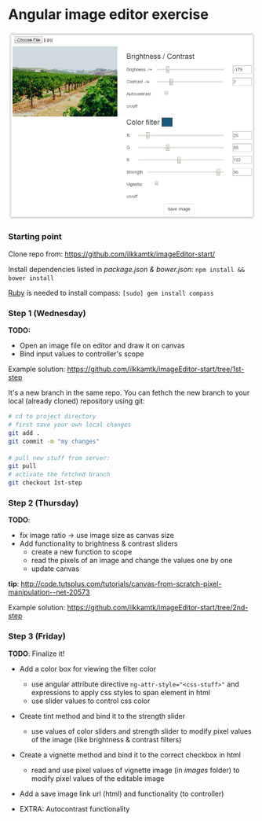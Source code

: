# Angular image editor exercise

![Image editor screenshot](../images/image-editor-screenshot.png)

### Starting point

Clone repo from: https://github.com/ilkkamtk/imageEditor-start/

Install dependencies listed in _package.json & bower.json_: `npm install && bower install`

[Ruby](https://www.ruby-lang.org/en/) is needed to install compass: `[sudo] gem install compass`

### Step 1 (Wednesday)

**TODO:** 

- Open an image file on editor and draw it on canvas
- Bind input values to controller's scope 

Example solution: https://github.com/ilkkamtk/imageEditor-start/tree/1st-step

It's a new branch in the same repo. You can fethch the new branch to your local (already cloned) repository using git:

```sh
# cd to project directory
# first save your own local changes
git add .
git commit -m "my changes"

# pull new stuff from server:
git pull
# activate the fetched branch
git checkout 1st-step 

```
 
### Step 2 (Thursday)

**TODO**:

- fix image ratio -> use image size as canvas size
- Add functionality to brightness & contrast sliders 
   - create a new function to scope
   - read the pixels of an image and change the values one by one
   - update canvas

**tip**: http://code.tutsplus.com/tutorials/canvas-from-scratch-pixel-manipulation--net-20573

Example solution: https://github.com/ilkkamtk/imageEditor-start/tree/2nd-step

### Step 3 (Friday)

**TODO**: Finalize it!

- Add a color box for viewing the filter color
  - use angular attribute directive `ng-attr-style="<css-stuff>"` and expressions to apply css styles to span element in html
  - use slider values to control css color
- Create tint method and bind it to the strength slider
  - use values of color sliders and strength slider to modify pixel values of the image (like brightness & contrast filters)
- Create a vignette method and bind it to the correct checkbox in html
  - read and use pixel values of vignette image (in _images_ folder) to modify pixel values of the editable image
- Add a save image link url (html) and functionality (to controller)

- EXTRA: Autocontrast functionality

